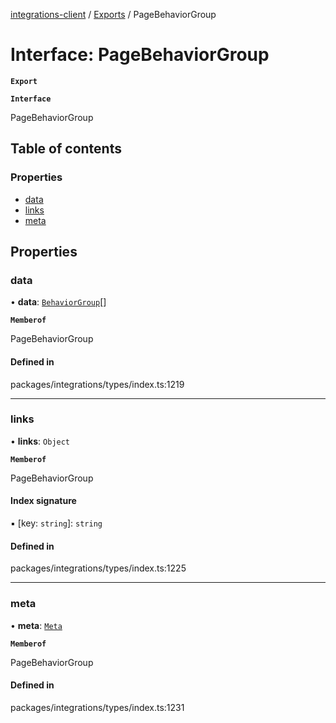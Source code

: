 [integrations-client](../README.md) / [Exports](../modules.md) / PageBehaviorGroup

# Interface: PageBehaviorGroup

**`Export`**

**`Interface`**

PageBehaviorGroup

## Table of contents

### Properties

- [data](PageBehaviorGroup.md#data)
- [links](PageBehaviorGroup.md#links)
- [meta](PageBehaviorGroup.md#meta)

## Properties

### data

• **data**: [`BehaviorGroup`](BehaviorGroup.md)[]

**`Memberof`**

PageBehaviorGroup

#### Defined in

packages/integrations/types/index.ts:1219

___

### links

• **links**: `Object`

**`Memberof`**

PageBehaviorGroup

#### Index signature

▪ [key: `string`]: `string`

#### Defined in

packages/integrations/types/index.ts:1225

___

### meta

• **meta**: [`Meta`](Meta.md)

**`Memberof`**

PageBehaviorGroup

#### Defined in

packages/integrations/types/index.ts:1231
